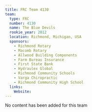 ```yaml
---
title: FRC Team 4130
team:
  type: FRC
  number: 4130
  name: The Blue Devils
  rookie_year: 2012
  location: Richmond, Michigan, USA
  sponsors:
    - Richmond Rotary
    - Macomb Rotary
    - Allwood Building Components
    - Farm Bureau Insurance
    - First State Bank
    - Hydraulex Global
    - Richmond Community Schools
    - Varga Chiropractic
    - Richmond Community High School
  links:
    Website: 
---
```

No content has been added for this team